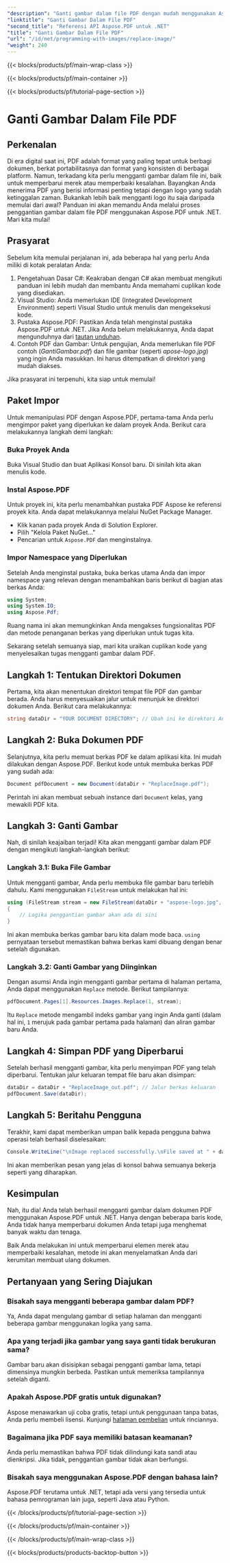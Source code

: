 ```yaml
---
"description": "Ganti gambar dalam file PDF dengan mudah menggunakan Aspose.PDF untuk .NET. Ikuti panduan ini untuk petunjuk langkah demi langkah dan tingkatkan keterampilan pengelolaan PDF Anda."
"linktitle": "Ganti Gambar Dalam File PDF"
"second_title": "Referensi API Aspose.PDF untuk .NET"
"title": "Ganti Gambar Dalam File PDF"
"url": "/id/net/programming-with-images/replace-image/"
"weight": 240
---
```


{{< blocks/products/pf/main-wrap-class >}}

{{< blocks/products/pf/main-container >}}

{{< blocks/products/pf/tutorial-page-section >}}

# Ganti Gambar Dalam File PDF

## Perkenalan

Di era digital saat ini, PDF adalah format yang paling tepat untuk berbagi dokumen, berkat portabilitasnya dan format yang konsisten di berbagai platform. Namun, terkadang kita perlu mengganti gambar dalam file ini, baik untuk memperbarui merek atau memperbaiki kesalahan. Bayangkan Anda menerima PDF yang berisi informasi penting tetapi dengan logo yang sudah ketinggalan zaman. Bukankah lebih baik mengganti logo itu saja daripada memulai dari awal? Panduan ini akan memandu Anda melalui proses penggantian gambar dalam file PDF menggunakan Aspose.PDF untuk .NET. Mari kita mulai!

## Prasyarat

Sebelum kita memulai perjalanan ini, ada beberapa hal yang perlu Anda miliki di kotak peralatan Anda:

1. Pengetahuan Dasar C#: Keakraban dengan C# akan membuat mengikuti panduan ini lebih mudah dan membantu Anda memahami cuplikan kode yang disediakan.
2. Visual Studio: Anda memerlukan IDE (Integrated Development Environment) seperti Visual Studio untuk menulis dan mengeksekusi kode.
3. Pustaka Aspose.PDF: Pastikan Anda telah menginstal pustaka Aspose.PDF untuk .NET. Jika Anda belum melakukannya, Anda dapat mengunduhnya dari [tautan unduhan](https://releases.aspose.com/pdf/net/).
4. Contoh PDF dan Gambar: Untuk pengujian, Anda memerlukan file PDF contoh (*GantiGambar.pdf*) dan file gambar (seperti *apose-logo.jpg*) yang ingin Anda masukkan. Ini harus ditempatkan di direktori yang mudah diakses.

Jika prasyarat ini terpenuhi, kita siap untuk memulai! 

## Paket Impor

Untuk memanipulasi PDF dengan Aspose.PDF, pertama-tama Anda perlu mengimpor paket yang diperlukan ke dalam proyek Anda. Berikut cara melakukannya langkah demi langkah:

### Buka Proyek Anda

Buka Visual Studio dan buat Aplikasi Konsol baru. Di sinilah kita akan menulis kode.

### Instal Aspose.PDF

Untuk proyek ini, kita perlu menambahkan pustaka PDF Aspose ke referensi proyek kita. Anda dapat melakukannya melalui NuGet Package Manager. 

- Klik kanan pada proyek Anda di Solution Explorer.
- Pilih "Kelola Paket NuGet..."
- Pencarian untuk `Aspose.PDF` dan menginstalnya.

### Impor Namespace yang Diperlukan 

Setelah Anda menginstal pustaka, buka berkas utama Anda dan impor namespace yang relevan dengan menambahkan baris berikut di bagian atas berkas Anda:

```csharp
using System;
using System.IO;
using Aspose.Pdf;
```

Ruang nama ini akan memungkinkan Anda mengakses fungsionalitas PDF dan metode penanganan berkas yang diperlukan untuk tugas kita.

Sekarang setelah semuanya siap, mari kita uraikan cuplikan kode yang menyelesaikan tugas mengganti gambar dalam PDF. 

## Langkah 1: Tentukan Direktori Dokumen

Pertama, kita akan menentukan direktori tempat file PDF dan gambar berada. Anda harus menyesuaikan jalur untuk menunjuk ke direktori dokumen Anda. Berikut cara melakukannya:

```csharp
string dataDir = "YOUR DOCUMENT DIRECTORY"; // Ubah ini ke direktori Anda
```

## Langkah 2: Buka Dokumen PDF

Selanjutnya, kita perlu memuat berkas PDF ke dalam aplikasi kita. Ini mudah dilakukan dengan Aspose.PDF. Berikut kode untuk membuka berkas PDF yang sudah ada:

```csharp
Document pdfDocument = new Document(dataDir + "ReplaceImage.pdf");
```

Perintah ini akan membuat sebuah instance dari `Document` kelas, yang mewakili PDF kita.

## Langkah 3: Ganti Gambar

Nah, di sinilah keajaiban terjadi! Kita akan mengganti gambar dalam PDF dengan mengikuti langkah-langkah berikut:

### Langkah 3.1: Buka File Gambar

Untuk mengganti gambar, Anda perlu membuka file gambar baru terlebih dahulu. Kami menggunakan `FileStream` untuk melakukan hal ini:

```csharp
using (FileStream stream = new FileStream(dataDir + "aspose-logo.jpg", FileMode.Open))
{
    // Logika penggantian gambar akan ada di sini
}
```

Ini akan membuka berkas gambar baru kita dalam mode baca. `using` pernyataan tersebut memastikan bahwa berkas kami dibuang dengan benar setelah digunakan.

### Langkah 3.2: Ganti Gambar yang Diinginkan

Dengan asumsi Anda ingin mengganti gambar pertama di halaman pertama, Anda dapat menggunakan `Replace` metode. Berikut tampilannya:

```csharp
pdfDocument.Pages[1].Resources.Images.Replace(1, stream);
```

Itu `Replace` metode mengambil indeks gambar yang ingin Anda ganti (dalam hal ini, `1` merujuk pada gambar pertama pada halaman) dan aliran gambar baru Anda.

## Langkah 4: Simpan PDF yang Diperbarui

Setelah berhasil mengganti gambar, kita perlu menyimpan PDF yang telah diperbarui. Tentukan jalur keluaran tempat file baru akan disimpan:

```csharp
dataDir = dataDir + "ReplaceImage_out.pdf"; // Jalur berkas keluaran
pdfDocument.Save(dataDir);
```

## Langkah 5: Beritahu Pengguna

Terakhir, kami dapat memberikan umpan balik kepada pengguna bahwa operasi telah berhasil diselesaikan:

```csharp
Console.WriteLine("\nImage replaced successfully.\nFile saved at " + dataDir);
```

Ini akan memberikan pesan yang jelas di konsol bahwa semuanya bekerja seperti yang diharapkan.

## Kesimpulan

Nah, itu dia! Anda telah berhasil mengganti gambar dalam dokumen PDF menggunakan Aspose.PDF untuk .NET. Hanya dengan beberapa baris kode, Anda tidak hanya memperbarui dokumen Anda tetapi juga menghemat banyak waktu dan tenaga. 

Baik Anda melakukan ini untuk memperbarui elemen merek atau memperbaiki kesalahan, metode ini akan menyelamatkan Anda dari kerumitan membuat ulang dokumen.

## Pertanyaan yang Sering Diajukan

### Bisakah saya mengganti beberapa gambar dalam PDF?
Ya, Anda dapat mengulang gambar di setiap halaman dan mengganti beberapa gambar menggunakan logika yang sama.

### Apa yang terjadi jika gambar yang saya ganti tidak berukuran sama?
Gambar baru akan disisipkan sebagai pengganti gambar lama, tetapi dimensinya mungkin berbeda. Pastikan untuk memeriksa tampilannya setelah diganti.

### Apakah Aspose.PDF gratis untuk digunakan?
Aspose menawarkan uji coba gratis, tetapi untuk penggunaan tanpa batas, Anda perlu membeli lisensi. Kunjungi [halaman pembelian](https://purchase.aspose.com/buy) untuk rinciannya.

### Bagaimana jika PDF saya memiliki batasan keamanan?
Anda perlu memastikan bahwa PDF tidak dilindungi kata sandi atau dienkripsi. Jika tidak, penggantian gambar tidak akan berfungsi.

### Bisakah saya menggunakan Aspose.PDF dengan bahasa lain?
Aspose.PDF terutama untuk .NET, tetapi ada versi yang tersedia untuk bahasa pemrograman lain juga, seperti Java atau Python.

{{< /blocks/products/pf/tutorial-page-section >}}

{{< /blocks/products/pf/main-container >}}

{{< /blocks/products/pf/main-wrap-class >}}

{{< blocks/products/products-backtop-button >}}